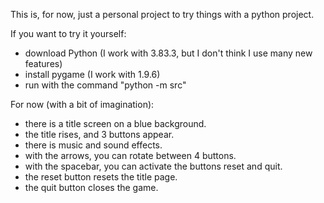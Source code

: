 This is, for now, just a personal project to try things with a python project.

If you want to try it yourself:

- download Python (I work with 3.83.3, but I don't think I use many new features)
- install pygame (I work with 1.9.6)
- run with the command "python -m src"

For now (with a bit of imagination):
- there is a title screen on a blue background.
- the title rises, and 3 buttons appear.
- there is music and sound effects.
- with the arrows, you can rotate between 4 buttons.
- with the spacebar, you can activate the buttons reset and quit.
- the reset button resets the title page.
- the quit button closes the game.